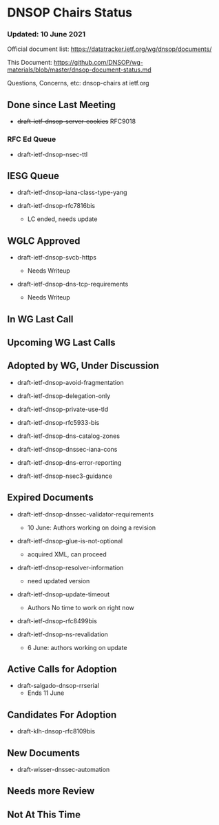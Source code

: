 # DNSOP Chairs Status
### Updated: 10 June 2021

Official document list: https://datatracker.ietf.org/wg/dnsop/documents/

This Document: https://github.com/DNSOP/wg-materials/blob/master/dnsop-document-status.md

Questions, Concerns, etc:  dnsop-chairs at ietf.org

## Done since Last Meeting

* ~~draft-ietf-dnsop-server-cookies~~ RFC9018

###  RFC Ed Queue

* draft-ietf-dnsop-nsec-ttl

## IESG Queue

* draft-ietf-dnsop-iana-class-type-yang

* draft-ietf-dnsop-rfc7816bis
    - LC ended, needs update

## WGLC Approved

* draft-ietf-dnsop-svcb-https
    - Needs Writeup

* draft-ietf-dnsop-dns-tcp-requirements
    - Needs Writeup

## In WG Last Call


## Upcoming WG Last Calls


## Adopted by WG, Under Discussion

* draft-ietf-dnsop-avoid-fragmentation

* draft-ietf-dnsop-delegation-only

* draft-ietf-dnsop-private-use-tld

* draft-ietf-dnsop-rfc5933-bis

* draft-ietf-dnsop-dns-catalog-zones

* draft-ietf-dnsop-dnssec-iana-cons

* draft-ietf-dnsop-dns-error-reporting

* draft-ietf-dnsop-nsec3-guidance

## Expired Documents

* draft-ietf-dnsop-dnssec-validator-requirements
    - 10 June: Authors working on doing a revision

* draft-ietf-dnsop-glue-is-not-optional
    - acquired XML, can proceed

* draft-ietf-dnsop-resolver-information
    - need updated version

* draft-ietf-dnsop-update-timeout
    - Authors No time to work on right now

* draft-ietf-dnsop-rfc8499bis

* draft-ietf-dnsop-ns-revalidation
    - 6 June: authors working on update

## Active Calls for Adoption

* draft-salgado-dnsop-rrserial
    - Ends 11 June

## Candidates For Adoption

* draft-klh-dnsop-rfc8109bis

## New Documents

* draft-wisser-dnssec-automation

## Needs more Review

## Not At This Time

